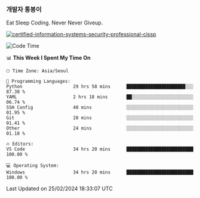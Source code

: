 ### 개발자 통붕이
Eat Sleep Coding.
Never Never Giveup.

[![certified-information-systems-security-professional-cissp](https://user-images.githubusercontent.com/44606727/157613689-acd84ec6-5f8f-4e79-89d9-a8d51f033634.png)](https://www.credly.com/badges/f394a010-85a0-450b-9136-8043af01d71c/public_url)

<!--START_SECTION:waka-->
![Code Time](http://img.shields.io/badge/Code%20Time-2%2C585%20hrs%205%20mins-blue)

📊 **This Week I Spent My Time On** 

```text
🕑︎ Time Zone: Asia/Seoul

💬 Programming Languages: 
Python                   29 hrs 58 mins      ██████████████████████░░░   87.30 % 
YAML                     2 hrs 18 mins       ██░░░░░░░░░░░░░░░░░░░░░░░   06.74 % 
SSH Config               40 mins             ░░░░░░░░░░░░░░░░░░░░░░░░░   01.95 % 
Git                      28 mins             ░░░░░░░░░░░░░░░░░░░░░░░░░   01.41 % 
Other                    24 mins             ░░░░░░░░░░░░░░░░░░░░░░░░░   01.18 % 

🔥 Editors: 
VS Code                  34 hrs 20 mins      █████████████████████████   100.00 % 

💻 Operating System: 
Windows                  34 hrs 20 mins      █████████████████████████   100.00 % 
```


 Last Updated on 25/02/2024 18:33:07 UTC
<!--END_SECTION:waka-->
